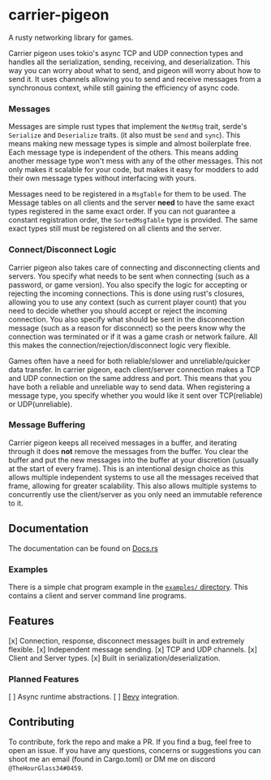 # carrier-pigeon
A rusty networking library for games.

Carrier pigeon uses tokio's async TCP and UDP connection types and handles all the serialization, sending, receiving, 
and deserialization. This way you can worry about what to send, and pigeon will worry about how to send it. It uses 
channels allowing you to send and receive messages from a synchronous context, while still gaining the efficiency of 
async code.

### Messages
Messages are simple rust types that implement the `NetMsg` trait, serde's `Serialize` and `Deserialize` traits. 
(it also must be `send` and `sync`). This means making new message types is simple and almost boilerplate free. 
Each message type is independent of the others. This means adding another message type won't mess with any of the other 
messages. This not only makes it scalable for your code, but makes it easy for modders to add their own message types 
without interfacing with yours. 

Messages need to be registered in a `MsgTable` for them to be used. The Message tables on all clients and the server
**need** to have the same exact types registered in the same exact order. If you can not guarantee a constant
registration order, the `SortedMsgTable` type is provided. The same exact types still must be registered on all clients
and the server.

### Connect/Disconnect Logic
Carrier pigeon also takes care of connecting and disconnecting clients and servers. You specify what needs to be sent
when connecting (such as a password, or game version). You also specify the logic for accepting or rejecting the 
incoming connections. This is done using rust's closures, allowing you to use any context 
(such as current player count) that you need to decide whether you should accept or reject the incoming connection. 
You also specify what should be sent in the disconnection message (such as a reason for disconnect) so the peers know 
why the connection was terminated or if it was a game crash or network failure. All this makes the 
connection/rejection/disconnect logic very flexible.

Games often have a need for both reliable/slower and unreliable/quicker data transfer. In carrier pigeon, each 
client/server connection makes a TCP and UDP connection on the same address and port. This means that you have both a 
reliable and unreliable way to send data. When registering a message type, you specify whether you would like it sent 
over TCP(reliable) or UDP(unreliable).

### Message Buffering
Carrier pigeon keeps all received messages in a buffer, and iterating through it does **not** remove the messages from 
the buffer. You clear the buffer and put the new messages into the buffer at your discretion 
(usually at the start of every frame). This is an intentional design choice as this allows multiple independent systems
to use all the messages received that frame, allowing for greater scalability. This also allows multiple systems to 
concurrently use the client/server as you only need an immutable reference to it.

## Documentation

The documentation can be found on [Docs.rs](https://docs.rs/carrier-pigeon)

### Examples

There is a simple chat program example in the
[`examples/` directory](https://github.com/MitchellMarinoDev/carrier-pigeon/tree/master/examples).
This contains a client and server command line programs.

## Features

[x] Connection, response, disconnect messages built in and extremely flexible.
[x] Independent message sending.
[x] TCP and UDP channels.
[x] Client and Server types.
[x] Built in serialization/deserialization.

### Planned Features

[ ] Async runtime abstractions.
[ ] [Bevy](https://bevyengine.org/) integration.

## Contributing

To contribute, fork the repo and make a PR. If you find a bug, feel free to open an issue. If you have any questions, 
concerns or suggestions you can shoot me an email (found in Cargo.toml) or DM me on discord `@TheHourGlass34#0459`.
